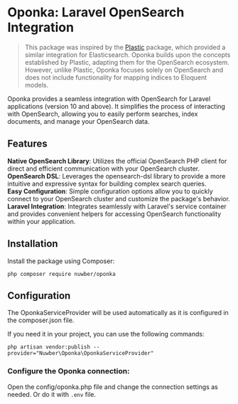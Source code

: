 # Oponka: Laravel OpenSearch Integration

> This package was inspired by the [Plastic](https://github.com/sleimanx2/plastic) package, which provided a similar integration for Elasticsearch. 
>Oponka builds upon the concepts established by Plastic, adapting them for the OpenSearch ecosystem. However, unlike Plastic, Oponka focuses solely on OpenSearch and does not include functionality for mapping indices to Eloquent models.

Oponka provides a seamless integration with OpenSearch for Laravel applications (version 10 and above). It simplifies the process of interacting with OpenSearch, allowing you to easily perform searches, index documents, and manage your OpenSearch data.

## Features
**Native OpenSearch Library**: Utilizes the official OpenSearch PHP client for direct and efficient communication with your OpenSearch cluster.</br>
**OpenSearch DSL**: Leverages the opensearch-dsl library to provide a more intuitive and expressive syntax for building complex search queries.</br>
**Easy Configuration**: Simple configuration options allow you to quickly connect to your OpenSearch cluster and customize the package's behavior.</br>
**Laravel Integration**: Integrates seamlessly with Laravel's service container and provides convenient helpers for accessing OpenSearch functionality within your application.

## Installation
Install the package using Composer:
```shell
php composer require nuwber/oponka
```

## Configuration
The OponkaServiceProvider will be used automatically as it is configured in the composer.json file.

If you need it in your project, you can use the following commands:
```shell
php artisan vendor:publish --provider="Nuwber\Oponka\OponkaServiceProvider"
```

### Configure the Oponka connection:
Open the config/oponka.php file and change the connection settings as needed. Or do it with `.env` file.
